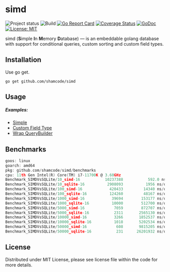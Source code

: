 simd
=================
![Project status](https://img.shields.io/badge/version-0.0.3-green.svg)
![Build](https://github.com/shamcode/simd/actions/workflows/workflow.yml/badge.svg)
[![Go Report Card](https://goreportcard.com/badge/github.com/shamcode/simd)](https://goreportcard.com/report/github.com/shamcode/simd)
[![Coverage Status](https://coveralls.io/repos/github/shamcode/simd/badge.svg?branch=master)](https://coveralls.io/github/shamcode/simd?branch=master)
[![GoDoc](https://godoc.org/github.com/shamcode/simd?status.svg)](https://pkg.go.dev/github.com/shamcode/simd)
[![License: MIT](https://img.shields.io/badge/License-MIT-yellow.svg)](https://opensource.org/licenses/MIT)

simd (**S**imple **I**n **M**emory **D**atabase) &mdash; is an embeddable golang database with support for conditional queries, custom sorting and custom field types.


Installation
------------
 
Use go get.

    go get github.com/shamcode/simd

Usage
------

##### Examples:

- [Simple](https://github.com/shamcode/simd/blob/master/_examples/common/main.go)
- [Custom Field Type](https://github.com/shamcode/simd/blob/master/_examples/custom-field-time)
- [Wrap QueryBuilder](https://github.com/shamcode/simd/blob/master/_examples/wrap-query-builder)


Benchmarks
------
```go
goos: linux
goarch: amd64
pkg: github.com/shamcode/simd/benchmarks
cpu: 11th Gen Intel(R) Core(TM) i7-11700K @ 3.60GHz
Benchmark_SIMDVsSQLite/10_simd-16         	10237388	       592.0 ns/op	     504 B/op	      12 allocs/op
Benchmark_SIMDVsSQLite/10_sqlite-16       	 2908093	      1956 ns/op	     576 B/op	      25 allocs/op
Benchmark_SIMDVsSQLite/100_simd-16        	  420433	     14340 ns/op	   12102 B/op	     288 allocs/op
Benchmark_SIMDVsSQLite/100_sqlite-16      	  124260	     48167 ns/op	   13824 B/op	     600 allocs/op
Benchmark_SIMDVsSQLite/1000_simd-16       	   39694	    153177 ns/op	  125568 B/op	    2988 allocs/op
Benchmark_SIMDVsSQLite/1000_sqlite-16     	   10000	    512700 ns/op	  143424 B/op	    6225 allocs/op
Benchmark_SIMDVsSQLite/5000_simd-16       	    7059	    872707 ns/op	  645894 B/op	   16977 allocs/op
Benchmark_SIMDVsSQLite/5000_sqlite-16     	    2311	   2565130 ns/op	  735330 B/op	   33213 allocs/op
Benchmark_SIMDVsSQLite/10000_simd-16      	    3266	   1852537 ns/op	 1296400 B/op	   34478 allocs/op
Benchmark_SIMDVsSQLite/10000_sqlite-16    	    1018	   5202534 ns/op	 1475333 B/op	   66963 allocs/op
Benchmark_SIMDVsSQLite/50000_simd-16      	     608	   9815205 ns/op	 6496680 B/op	  174480 allocs/op
Benchmark_SIMDVsSQLite/50000_sqlite-16    	     231	  26201932 ns/op	 7395358 B/op	  336963 allocs/op

```

License
-------
Distributed under MIT License, please see license file within the code for more details.